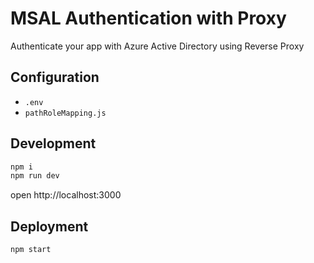 # MSAL Authentication with Proxy

Authenticate your app with Azure Active Directory using Reverse Proxy

## Configuration

- `.env`
- `pathRoleMapping.js`

## Development

```bash
npm i
npm run dev
```
open http://localhost:3000

## Deployment

```bash
npm start
```

